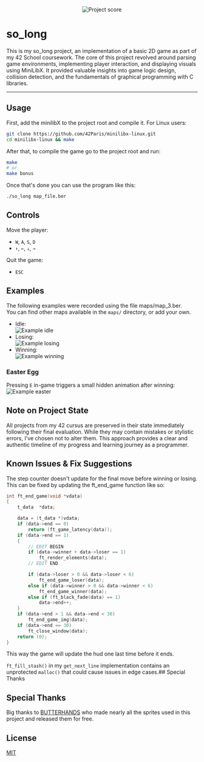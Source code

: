 <div align="center">
  <img src="https://i.ibb.co/cmF80PB/image.png" alt="Project score">
</div>

# so_long
  
This is my so_long project, an implementation of a basic 2D game as part of my 42 School coursework. The core of this project revolved around parsing game environments, implementing player interaction, and displaying visuals using MiniLibX. It provided valuable insights into game logic design, collision detection, and the fundamentals of graphical programming with C libraries.

---

## Usage

First, add the minilibX to the project root and compile it. For Linux users: 
```bash
git clone https://github.com/42Paris/minilibx-linux.git
cd minilibx-linux && make
```

After that, to compile the game go to the project root and run:
```bash
make
# or
make bonus
```

Once that's done you can use the program like this:
```bash
./so_long map_file.ber
```

## Controls

Move the player:  
- `W`, `A`, `S`, `D`  
- `↑`, `←`, `↓`, `→`  

Quit the game:  
- `ESC`

## Examples

The following examples were recorded using the file maps/map_3.ber.  
You can find other maps available in the `maps/` directory, or add your own.  
  
- Idle:  
![Example idle](https://i.ibb.co/gMyD65Hn/idle-so-long.gif)  
- Losing:  
![Example losing](https://i.ibb.co/S4XbbWZf/lose-so-long.gif)  
- Winning:  
![Example winning](https://i.ibb.co/tM8S41bX/win-so-long.gif)  

### Easter Egg

Pressing `E` in-game triggers a small hidden animation after winning:
![Example easter](https://i.ibb.co/N2sCpDt3/easter-so-long.gif)  

## Note on Project State

All projects from my 42 cursus are preserved in their state immediately following their final evaluation. While they may contain mistakes or stylistic errors, I've chosen not to alter them. This approach provides a clear and authentic timeline of my progress and learning journey as a programmer.

## Known Issues & Fix Suggestions

The step counter doesn't update for the final move before winning or losing.  
This can be fixed by updating the ft_end_game function like so:  

```C
int	ft_end_game(void *vdata)
{
	t_data  *data;

	data = (t_data *)vdata;
	if (data->end == 0)
		return (ft_game_latency(data));
	if (data->end == 1)
	{
        // EDIT BEGIN
		if (data->winner + data->loser == 1)
			ft_render_elements(data);
        // EDIT END

		if (data->loser > 0 && data->loser < 6)
			ft_end_game_loser(data);
		else if (data->winner > 0 && data->winner < 6)
			ft_end_game_winner(data);
		else if (ft_black_fade(data) == 1)
			data->end++;
	}
	if (data->end > 1 && data->end < 30)
		ft_end_game_img(data);
	if (data->end == 30)
		ft_close_window(data);
	return (0);
}
```

This way the game will update the hud one last time before it ends.

`ft_fill_stash()` in my `get_next_line` implementation contains an unprotected `malloc()` that could cause issues in edge cases.## Special Thanks

## Special Thanks

Big thanks to [BUTTERHANDS](https://butterhands.itch.io/) who made nearly all the sprites used in this project and released them for free.

## License

[MIT](https://choosealicense.com/licenses/mit/)  
